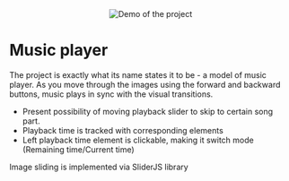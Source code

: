 <div align="center"><img src="assets/music-player-demo.gif" alt="Demo of the project"/></div>


# Music player

The project is exactly what its name states it to be - a model of music player. As you move through the images using the forward and backward buttons, music plays in sync with the visual transitions. 

- Present possibility of moving playback slider to skip to certain song part. 
- Playback time is tracked with corresponding elements
- Left playback time element is clickable, making it switch mode (Remaining time/Current time)

Image sliding is implemented via SliderJS library
